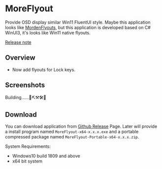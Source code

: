 # MoreFlyout

Provide OSD display similar Win11 FluentUI style. Maybe this application looks like [MordenFlyouts](https://github.com/ModernFlyouts-Community/ModernFlyouts), but this application is developed based on C# WinUI3, it's looks like Win11 native flyouts.

[Release note](./RELEASENOTE.md)

## Overview 

- Now add flyouts for Lock keys.

## Screenshots

Building......🔨⛏️⚒️🛠️🔧

## Download

You can download application from [Github Release](https://github.com/ChenYiLins/MoreFlyout/releases) Page. Later will provide a install program named `MoreFlyout-x64-x.x.x.exe` and a portable compressed package named `MoreFlyout-Portable-x64-x.x.x.zip`.

System Requirements:

- Windows10 build 1809 and above
- x64 bit system
